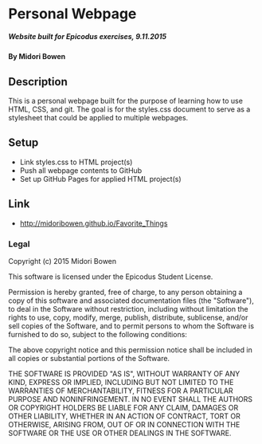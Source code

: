 # Personal Webpage

##### Website built for Epicodus exercises, 9.11.2015

#### By Midori Bowen

## Description

This is a personal webpage built for the purpose of learning how to use HTML, CSS, and git. The goal is for the styles.css document to serve as a stylesheet that could be applied to multiple webpages.

## Setup

* Link styles.css to HTML project(s)
* Push all webpage contents to GitHub
* Set up GitHub Pages for applied HTML project(s)

## Link

* http://midoribowen.github.io/Favorite_Things

### Legal

Copyright (c) 2015 Midori Bowen

This software is licensed under the Epicodus Student License.

Permission is hereby granted, free of charge, to any person obtaining a copy
of this software and associated documentation files (the "Software"), to deal
in the Software without restriction, including without limitation the rights
to use, copy, modify, merge, publish, distribute, sublicense, and/or sell
copies of the Software, and to permit persons to whom the Software is
furnished to do so, subject to the following conditions:

The above copyright notice and this permission notice shall be included in
all copies or substantial portions of the Software.

THE SOFTWARE IS PROVIDED "AS IS", WITHOUT WARRANTY OF ANY KIND, EXPRESS OR
IMPLIED, INCLUDING BUT NOT LIMITED TO THE WARRANTIES OF MERCHANTABILITY,
FITNESS FOR A PARTICULAR PURPOSE AND NONINFRINGEMENT. IN NO EVENT SHALL THE
AUTHORS OR COPYRIGHT HOLDERS BE LIABLE FOR ANY CLAIM, DAMAGES OR OTHER
LIABILITY, WHETHER IN AN ACTION OF CONTRACT, TORT OR OTHERWISE, ARISING FROM,
OUT OF OR IN CONNECTION WITH THE SOFTWARE OR THE USE OR OTHER DEALINGS IN
THE SOFTWARE.
